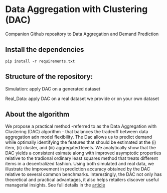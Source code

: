 # Data Aggregation with Clustering (DAC)

Companion Github repository to Data Aggregation and Demand Prediction


## Install the dependencies
```
pip install -r requirements.txt
```

## Structure of the repository:

Simulation: apply DAC on a generated dataset

Real_Data: apply DAC on a real dataset we provide or on your own dataset


## About the algorithm
We propose a practical method -referred to as the Data Aggregation with Clustering (DAC) algorithm - that balances the tradeoff between data aggregation adn model flexibility. The Dac allows us to predict demand while optimally identifying the features that should be estimated at the (i) item, (ii) cluster, and (iii) aggregated levels. We analytically show that the DAC yields a consistent esimate along with improved asymptotic properties relative to the tradional ordinary least squares method that treats different items in a decentralized fashion. Using both simulated and real data, we illustrate the improvement in prediction accuracy obtained by the DAC relative to several common benchmarks. Interestingly, the DAC not only has theoretical and practical advantages, it also helps retailers discover useful managerial insights. See full details in the [article]() 



